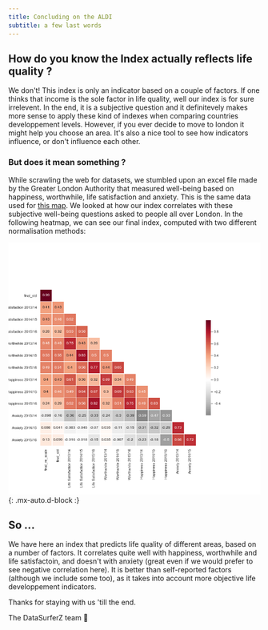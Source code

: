 ```yaml
---
title: Concluding on the ALDI 
subtitle: a few last words 
---
```


## How do you know the Index actually reflects life quality ?

We don't! This index is only an indicator based on a couple of factors. If one thinks that income is the sole factor in life quality, well our index is for sure irrelevent. In the end, it is a subjective question and it definitevely makes more sense to apply these kind of indexes when comparing countries developpement levels. However, if you ever decide to move to london it might help you choose an area. It's also a nice tool to see how indicators influence, or don't influence each other.    

### But does it mean something ? 

While scrawling the web for datasets, we stumbled upon an excel file made by the Greater London Authority that measured well-being based on happiness, worthwhile, life satisfaction and anxiety. This is the same data used for [this map](https://www.timeout.com/london/blog/this-map-shows-londons-happiest-and-saddest-boroughs-100516). We looked at how our index correlates with these subjective well-being questions asked to people all over London. In the following heatmap, we can see our final index, computed with two different normalisation methods:

![validation](./assets/img/ALDI_validation.png){: .mx-auto.d-block :}


## So ... 

We have here an index that predicts life quality of different areas, based on a number of factors. It correlates quite well with happiness, worthwhile and life satisfactoin, and doesn't with anxiety (great even if we would prefer to see negative correlation here). It is better than self-reported factors (although we include some too), as it takes into account more objective life developpement indicators. 

Thanks for staying with us 'till the end.

The DataSurferZ team 🌊 
